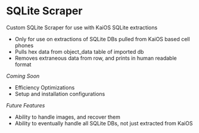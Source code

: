 # SQLite Scraper
Custom SQLite Scraper for use with KaiOS SQLite extractions

- Only for use on extractions of SQLite DBs pulled from KaiOS based cell phones 
- Pulls hex data from object_data table of imported db
- Removes extraneous data from row, and prints in human readable format

*Coming Soon*

- Efficiency Optimizations
- Setup and installation configurations

*Future Features*

- Ability to handle images, and recover them
- Ability to eventually handle all SQLite DBs, not just extracted from KaiOS
